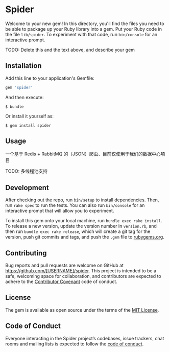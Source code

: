 # Spider

Welcome to your new gem! In this directory, you'll find the files you need to be able to package up your Ruby library into a gem. Put your Ruby code in the file `lib/spider`. To experiment with that code, run `bin/console` for an interactive prompt.

TODO: Delete this and the text above, and describe your gem

## Installation

Add this line to your application's Gemfile:

```ruby
gem 'spider'
```

And then execute:

    $ bundle

Or install it yourself as:

    $ gem install spider

## Usage

一个基于 Redis + RabbitMQ 的（JSON）爬虫、目前仅使用于我们的数据中心项目

TODO: 多线程池支持

## Development

After checking out the repo, run `bin/setup` to install dependencies. Then, run `rake spec` to run the tests. You can also run `bin/console` for an interactive prompt that will allow you to experiment.

To install this gem onto your local machine, run `bundle exec rake install`. To release a new version, update the version number in `version.rb`, and then run `bundle exec rake release`, which will create a git tag for the version, push git commits and tags, and push the `.gem` file to [rubygems.org](https://rubygems.org).

## Contributing

Bug reports and pull requests are welcome on GitHub at https://github.com/[USERNAME]/spider. This project is intended to be a safe, welcoming space for collaboration, and contributors are expected to adhere to the [Contributor Covenant](http://contributor-covenant.org) code of conduct.

## License

The gem is available as open source under the terms of the [MIT License](https://opensource.org/licenses/MIT).

## Code of Conduct

Everyone interacting in the Spider project’s codebases, issue trackers, chat rooms and mailing lists is expected to follow the [code of conduct](https://github.com/[USERNAME]/spider/blob/master/CODE_OF_CONDUCT.md).
